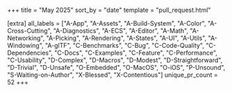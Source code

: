 +++
title = "May 2025"
sort_by = "date"
template = "pull_request.html"

[extra]
all_labels = ["A-App", "A-Assets", "A-Build-System", "A-Color", "A-Cross-Cutting", "A-Diagnostics", "A-ECS", "A-Editor", "A-Math", "A-Networking", "A-Picking", "A-Rendering", "A-States", "A-UI", "A-Utils", "A-Windowing", "A-glTF", "C-Benchmarks", "C-Bug", "C-Code-Quality", "C-Dependencies", "C-Docs", "C-Examples", "C-Feature", "C-Performance", "C-Usability", "D-Complex", "D-Macros", "D-Modest", "D-Straightforward", "D-Trivial", "D-Unsafe", "O-Embedded", "O-MacOS", "O-iOS", "P-Unsound", "S-Waiting-on-Author", "X-Blessed", "X-Contentious"]
unique_pr_count = 52
+++
